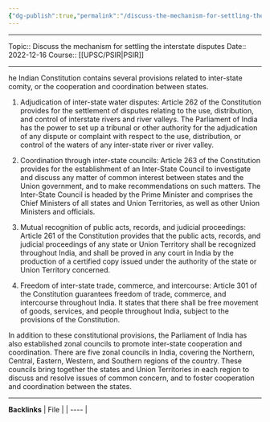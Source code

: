 ```yaml
---
{"dg-publish":true,"permalink":"/discuss-the-mechanism-for-settling-the-interstate-disputes/"}
---
```


----
Topic:: Discuss the mechanism for settling the interstate disputes
Date:: 2022-12-16
Course:: [[UPSC/PSIR\|PSIR]] 

----
he Indian Constitution contains several provisions related to inter-state comity, or the cooperation and coordination between states.

1.  Adjudication of inter-state water disputes: Article 262 of the Constitution provides for the settlement of disputes relating to the use, distribution, and control of interstate rivers and river valleys. The Parliament of India has the power to set up a tribunal or other authority for the adjudication of any dispute or complaint with respect to the use, distribution, or control of the waters of any inter-state river or river valley.

2.  Coordination through inter-state councils: Article 263 of the Constitution provides for the establishment of an Inter-State Council to investigate and discuss any matter of common interest between states and the Union government, and to make recommendations on such matters. The Inter-State Council is headed by the Prime Minister and comprises the Chief Ministers of all states and Union Territories, as well as other Union Ministers and officials.

3.  Mutual recognition of public acts, records, and judicial proceedings: Article 261 of the Constitution provides that the public acts, records, and judicial proceedings of any state or Union Territory shall be recognized throughout India, and shall be proved in any court in India by the production of a certified copy issued under the authority of the state or Union Territory concerned.

4.  Freedom of inter-state trade, commerce, and intercourse: Article 301 of the Constitution guarantees freedom of trade, commerce, and intercourse throughout India. It states that there shall be free movement of goods, services, and people throughout India, subject to the provisions of the Constitution.


In addition to these constitutional provisions, the Parliament of India has also established zonal councils to promote inter-state cooperation and coordination. There are five zonal councils in India, covering the Northern, Central, Eastern, Western, and Southern regions of the country. These councils bring together the states and Union Territories in each region to discuss and resolve issues of common concern, and to foster cooperation and coordination between the states.


---
**Backlinks**
| File |
| ---- |



